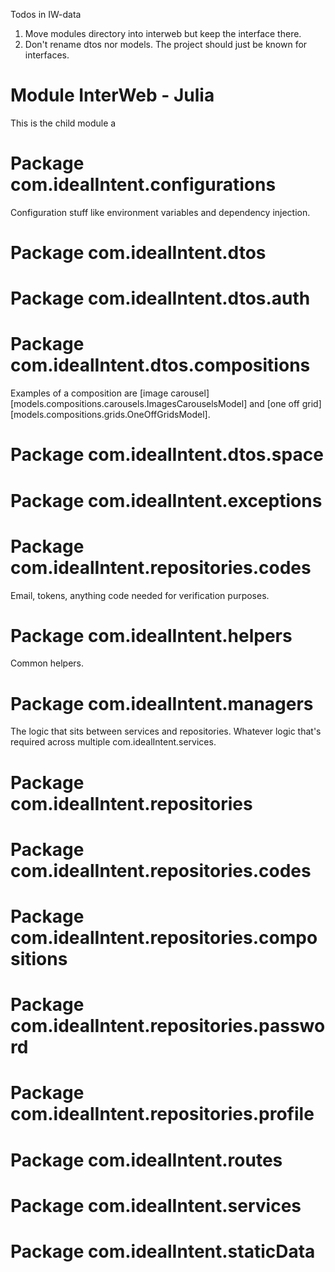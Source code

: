 Todos in IW-data
1. Move modules directory into interweb but keep the interface there.
2. Don't rename dtos nor models. The project should just be known for interfaces.

# Module InterWeb - Julia 
This is the child module a

# Package com.idealIntent.configurations
Configuration stuff like environment variables and dependency injection.

# Package com.idealIntent.dtos
# Package com.idealIntent.dtos.auth
# Package com.idealIntent.dtos.compositions
Examples of a composition are [image carousel][models.compositions.carousels.ImagesCarouselsModel] and [one off grid][models.compositions.grids.OneOffGridsModel].

# Package com.idealIntent.dtos.space

# Package com.idealIntent.exceptions

# Package com.idealIntent.repositories.codes
Email, tokens, anything code needed for verification purposes.

# Package com.idealIntent.helpers
Common helpers.

# Package com.idealIntent.managers
The logic that sits between services and repositories. Whatever logic that's required across multiple
com.idealIntent.services.

# Package com.idealIntent.repositories
# Package com.idealIntent.repositories.codes
# Package com.idealIntent.repositories.compositions
# Package com.idealIntent.repositories.password
# Package com.idealIntent.repositories.profile

# Package com.idealIntent.routes

# Package com.idealIntent.services

# Package com.idealIntent.staticData
